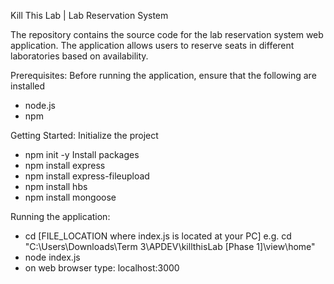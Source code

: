Kill This Lab | Lab Reservation System

The repository contains the source code for the lab reservation system web application.
The application allows users to reserve seats in different laboratories based on availability.

Prerequisites:
Before running the application, ensure that the following are installed
- node.js
- npm

Getting Started:
Initialize the project
- npm init -y
Install packages
- npm install express
- npm install express-fileupload
- npm install hbs
- npm install mongoose

Running the application:
- cd [FILE_LOCATION where index.js is located at your PC]
e.g. cd "C:\Users\Downloads\Term 3\APDEV\killthisLab [Phase 1]\view\home"
- node index.js
- on web browser type: localhost:3000
